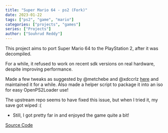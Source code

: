 ```yaml
---
title: "Super Mario 64 - ps2 (Fork)"
date: 2023-01-22
tags: ["ps2", "game", "mario"]
categories: ["projects", "games"]
series: ["Projects"]
author: ["Souhrud Reddy"]
---
```


This project aims to port Super Mario 64 to the PlayStation 2, after it was decompiled. 

For a while, it refused to work on recent sdk versions on real hardware, despite improving performance. 

Made a few tweaks as suggested by @metchebe and @xdccrlz [here](https://github.com/fgsfdsfgs/sm64-port/issues/72#issuecomment-1265325542) and maintained it for a while. Also made a helper script to package it into an iso for easy OpenPS2Loader use!

The upstream repo seems to have fixed this issue, but when I tried it, my save got wiped :(   
- Still, I got pretty far in and enjoyed the game quite a bit!

[Source Code](https://github.com/sounddrill31/sm64-port)